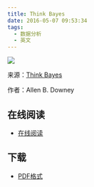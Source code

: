 ```yaml
---
title: Think Bayes
date: 2016-05-07 09:53:34
tags:
  - 数据分析
  - 英文
---
```


![](http://www.greenteapress.com/thinkbayes/think_bayes_cover_medium.png)

来源：[Think Bayes](http://greenteapress.com/wp/think-bayes/)

作者：Allen B. Downey

<!--more-->

## 在线阅读 ##

+ [在线阅读](http://www.greenteapress.com/thinkbayes/html/index.html)

## 下载 ##

+ [PDF格式](http://www.greenteapress.com/thinkbayes/thinkbayes.pdf)

